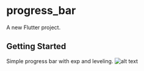 # progress_bar

A new Flutter project.

## Getting Started

Simple progress bar with exp and leveling.
![alt text](https://i.imgur.com/1tLvhjw.gif "Gif")
